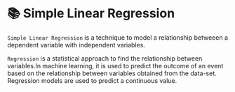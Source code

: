 # :books: Simple Linear Regression

`Simple Linear Regression` is a technique to model a relationship betweeen a dependent variable with independent variables.

`Regression` is a statistical approach to find the relationship between variables.In machine learning, it is used to predict the outcome of an event based on the relationship between variables obtained from the data-set. Regression models are used to predict a continuous value.
